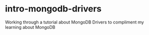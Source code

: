 # intro-mongodb-drivers

Working through a tutorial about MongoDB Drivers to compliment my learning about MongoDB
